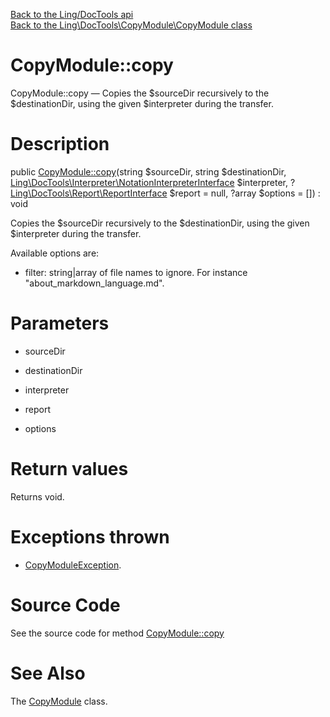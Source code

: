 [Back to the Ling/DocTools api](https://github.com/lingtalfi/DocTools/blob/master/doc/api/Ling/DocTools.md)<br>
[Back to the Ling\DocTools\CopyModule\CopyModule class](https://github.com/lingtalfi/DocTools/blob/master/doc/api/Ling/DocTools/CopyModule/CopyModule.md)


CopyModule::copy
================



CopyModule::copy — Copies the $sourceDir recursively to the $destinationDir, using the given $interpreter during the transfer.




Description
================


public [CopyModule::copy](https://github.com/lingtalfi/DocTools/blob/master/doc/api/Ling/DocTools/CopyModule/CopyModule/copy.md)(string $sourceDir, string $destinationDir, [Ling\DocTools\Interpreter\NotationInterpreterInterface](https://github.com/lingtalfi/DocTools/blob/master/doc/api/Ling/DocTools/Interpreter/NotationInterpreterInterface.md) $interpreter, ?[Ling\DocTools\Report\ReportInterface](https://github.com/lingtalfi/DocTools/blob/master/doc/api/Ling/DocTools/Report/ReportInterface.md) $report = null, ?array $options = []) : void




Copies the $sourceDir recursively to the $destinationDir, using the given $interpreter during the transfer.


Available options are:

- filter: string|array of file names to ignore. For instance "about_markdown_language.md".




Parameters
================


- sourceDir

    

- destinationDir

    

- interpreter

    

- report

    

- options

    


Return values
================

Returns void.


Exceptions thrown
================

- [CopyModuleException](https://github.com/lingtalfi/DocTools/blob/master/doc/api/Ling/DocTools/Exception/CopyModuleException.md).&nbsp;







Source Code
===========
See the source code for method [CopyModule::copy](https://github.com/lingtalfi/DocTools/blob/master/CopyModule/CopyModule.php#L23-L75)


See Also
================

The [CopyModule](https://github.com/lingtalfi/DocTools/blob/master/doc/api/Ling/DocTools/CopyModule/CopyModule.md) class.



